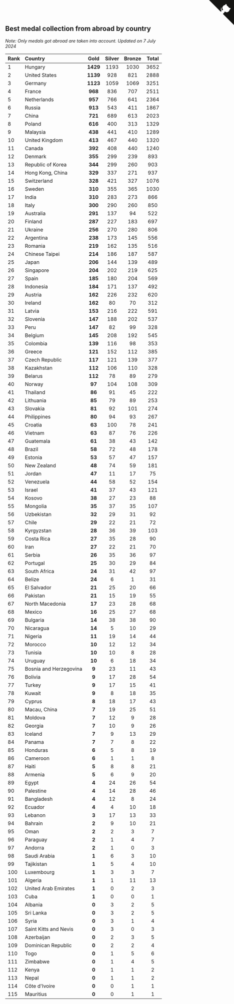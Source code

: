 ## Best medal collection from abroad by country

*Note: Only medals got abroad are taken into account.*
*Updated on  7 July 2024*

| Rank | Country | Gold | Silver | Bronze | Total |
| :--- | :--- | :--: | :--: | :--: | :--: |
| 1 | Hungary | **1429** | 1193 | 1030 | 3652 |
| 2 | United States | **1139** | 928 | 821 | 2888 |
| 3 | Germany | **1123** | 1059 | 1069 | 3251 |
| 4 | France | **968** | 836 | 707 | 2511 |
| 5 | Netherlands | **957** | 766 | 641 | 2364 |
| 6 | Russia | **913** | 543 | 411 | 1867 |
| 7 | China | **721** | 689 | 613 | 2023 |
| 8 | Poland | **616** | 400 | 313 | 1329 |
| 9 | Malaysia | **438** | 441 | 410 | 1289 |
| 10 | United Kingdom | **413** | 467 | 440 | 1320 |
| 11 | Canada | **392** | 408 | 440 | 1240 |
| 12 | Denmark | **355** | 299 | 239 | 893 |
| 13 | Republic of Korea | **344** | 299 | 260 | 903 |
| 14 | Hong Kong, China | **329** | 337 | 271 | 937 |
| 15 | Switzerland | **328** | 421 | 327 | 1076 |
| 16 | Sweden | **310** | 355 | 365 | 1030 |
| 17 | India | **310** | 283 | 273 | 866 |
| 18 | Italy | **300** | 290 | 260 | 850 |
| 19 | Australia | **291** | 137 | 94 | 522 |
| 20 | Finland | **287** | 227 | 183 | 697 |
| 21 | Ukraine | **256** | 270 | 280 | 806 |
| 22 | Argentina | **238** | 173 | 145 | 556 |
| 23 | Romania | **219** | 162 | 135 | 516 |
| 24 | Chinese Taipei | **214** | 186 | 187 | 587 |
| 25 | Japan | **206** | 144 | 139 | 489 |
| 26 | Singapore | **204** | 202 | 219 | 625 |
| 27 | Spain | **185** | 180 | 204 | 569 |
| 28 | Indonesia | **184** | 171 | 137 | 492 |
| 29 | Austria | **162** | 226 | 232 | 620 |
| 30 | Ireland | **162** | 80 | 70 | 312 |
| 31 | Latvia | **153** | 216 | 222 | 591 |
| 32 | Slovenia | **147** | 188 | 202 | 537 |
| 33 | Peru | **147** | 82 | 99 | 328 |
| 34 | Belgium | **145** | 208 | 192 | 545 |
| 35 | Colombia | **139** | 116 | 98 | 353 |
| 36 | Greece | **121** | 152 | 112 | 385 |
| 37 | Czech Republic | **117** | 121 | 139 | 377 |
| 38 | Kazakhstan | **112** | 106 | 110 | 328 |
| 39 | Belarus | **112** | 78 | 89 | 279 |
| 40 | Norway | **97** | 104 | 108 | 309 |
| 41 | Thailand | **86** | 91 | 45 | 222 |
| 42 | Lithuania | **85** | 79 | 89 | 253 |
| 43 | Slovakia | **81** | 92 | 101 | 274 |
| 44 | Philippines | **80** | 94 | 93 | 267 |
| 45 | Croatia | **63** | 100 | 78 | 241 |
| 46 | Vietnam | **63** | 87 | 76 | 226 |
| 47 | Guatemala | **61** | 38 | 43 | 142 |
| 48 | Brazil | **58** | 72 | 48 | 178 |
| 49 | Estonia | **53** | 57 | 47 | 157 |
| 50 | New Zealand | **48** | 74 | 59 | 181 |
| 51 | Jordan | **47** | 11 | 17 | 75 |
| 52 | Venezuela | **44** | 58 | 52 | 154 |
| 53 | Israel | **41** | 37 | 43 | 121 |
| 54 | Kosovo | **38** | 27 | 23 | 88 |
| 55 | Mongolia | **35** | 37 | 35 | 107 |
| 56 | Uzbekistan | **32** | 29 | 31 | 92 |
| 57 | Chile | **29** | 22 | 21 | 72 |
| 58 | Kyrgyzstan | **28** | 36 | 39 | 103 |
| 59 | Costa Rica | **27** | 35 | 28 | 90 |
| 60 | Iran | **27** | 22 | 21 | 70 |
| 61 | Serbia | **26** | 35 | 36 | 97 |
| 62 | Portugal | **25** | 30 | 29 | 84 |
| 63 | South Africa | **24** | 31 | 42 | 97 |
| 64 | Belize | **24** | 6 | 1 | 31 |
| 65 | El Salvador | **21** | 25 | 20 | 66 |
| 66 | Pakistan | **21** | 15 | 19 | 55 |
| 67 | North Macedonia | **17** | 23 | 28 | 68 |
| 68 | Mexico | **16** | 25 | 27 | 68 |
| 69 | Bulgaria | **14** | 38 | 38 | 90 |
| 70 | Nicaragua | **14** | 5 | 10 | 29 |
| 71 | Nigeria | **11** | 19 | 14 | 44 |
| 72 | Morocco | **10** | 12 | 12 | 34 |
| 73 | Tunisia | **10** | 10 | 8 | 28 |
| 74 | Uruguay | **10** | 6 | 18 | 34 |
| 75 | Bosnia and Herzegovina | **9** | 23 | 11 | 43 |
| 76 | Bolivia | **9** | 17 | 28 | 54 |
| 77 | Turkey | **9** | 17 | 15 | 41 |
| 78 | Kuwait | **9** | 8 | 18 | 35 |
| 79 | Cyprus | **8** | 18 | 17 | 43 |
| 80 | Macau, China | **7** | 19 | 25 | 51 |
| 81 | Moldova | **7** | 12 | 9 | 28 |
| 82 | Georgia | **7** | 10 | 9 | 26 |
| 83 | Iceland | **7** | 9 | 13 | 29 |
| 84 | Panama | **7** | 7 | 8 | 22 |
| 85 | Honduras | **6** | 5 | 8 | 19 |
| 86 | Cameroon | **6** | 1 | 1 | 8 |
| 87 | Haiti | **5** | 8 | 8 | 21 |
| 88 | Armenia | **5** | 6 | 9 | 20 |
| 89 | Egypt | **4** | 24 | 26 | 54 |
| 90 | Palestine | **4** | 14 | 28 | 46 |
| 91 | Bangladesh | **4** | 12 | 8 | 24 |
| 92 | Ecuador | **4** | 4 | 10 | 18 |
| 93 | Lebanon | **3** | 17 | 13 | 33 |
| 94 | Bahrain | **2** | 9 | 10 | 21 |
| 95 | Oman | **2** | 2 | 3 | 7 |
| 96 | Paraguay | **2** | 1 | 4 | 7 |
| 97 | Andorra | **2** | 1 | 0 | 3 |
| 98 | Saudi Arabia | **1** | 6 | 3 | 10 |
| 99 | Tajikistan | **1** | 5 | 4 | 10 |
| 100 | Luxembourg | **1** | 3 | 3 | 7 |
| 101 | Algeria | **1** | 1 | 11 | 13 |
| 102 | United Arab Emirates | **1** | 0 | 2 | 3 |
| 103 | Cuba | **1** | 0 | 0 | 1 |
| 104 | Albania | **0** | 3 | 2 | 5 |
| 105 | Sri Lanka | **0** | 3 | 2 | 5 |
| 106 | Syria | **0** | 3 | 1 | 4 |
| 107 | Saint Kitts and Nevis | **0** | 3 | 0 | 3 |
| 108 | Azerbaijan | **0** | 2 | 3 | 5 |
| 109 | Dominican Republic | **0** | 2 | 2 | 4 |
| 110 | Togo | **0** | 1 | 5 | 6 |
| 111 | Zimbabwe | **0** | 1 | 4 | 5 |
| 112 | Kenya | **0** | 1 | 1 | 2 |
| 113 | Nepal | **0** | 1 | 1 | 2 |
| 114 | Côte d'Ivoire | **0** | 0 | 1 | 1 |
| 115 | Mauritius | **0** | 0 | 1 | 1 |


<a href="https://github.com/JustinTimeCuber/wca_statistics" class="github-corner" aria-label="View source on Github"><svg width="80" height="80" viewBox="0 0 250 250" style="fill:#151513; color:#fff; position: absolute; top: 0; border: 0; right: 0;" aria-hidden="true"><path d="M0,0 L115,115 L130,115 L142,142 L250,250 L250,0 Z"></path><path d="M128.3,109.0 C113.8,99.7 119.0,89.6 119.0,89.6 C122.0,82.7 120.5,78.6 120.5,78.6 C119.2,72.0 123.4,76.3 123.4,76.3 C127.3,80.9 125.5,87.3 125.5,87.3 C122.9,97.6 130.6,101.9 134.4,103.2" fill="currentColor" style="transform-origin: 130px 106px;" class="octo-arm"></path><path d="M115.0,115.0 C114.9,115.1 118.7,116.5 119.8,115.4 L133.7,101.6 C136.9,99.2 139.9,98.4 142.2,98.6 C133.8,88.0 127.5,74.4 143.8,58.0 C148.5,53.4 154.0,51.2 159.7,51.0 C160.3,49.4 163.2,43.6 171.4,40.1 C171.4,40.1 176.1,42.5 178.8,56.2 C183.1,58.6 187.2,61.8 190.9,65.4 C194.5,69.0 197.7,73.2 200.1,77.6 C213.8,80.2 216.3,84.9 216.3,84.9 C212.7,93.1 206.9,96.0 205.4,96.6 C205.1,102.4 203.0,107.8 198.3,112.5 C181.9,128.9 168.3,122.5 157.7,114.1 C157.9,116.9 156.7,120.9 152.7,124.9 L141.0,136.5 C139.8,137.7 141.6,141.9 141.8,141.8 Z" fill="currentColor" class="octo-body"></path></svg></a><style>.github-corner:hover .octo-arm{animation:octocat-wave 560ms ease-in-out}@keyframes octocat-wave{0%,100%{transform:rotate(0)}20%,60%{transform:rotate(-25deg)}40%,80%{transform:rotate(10deg)}}@media (max-width:500px){.github-corner:hover .octo-arm{animation:none}.github-corner .octo-arm{animation:octocat-wave 560ms ease-in-out}}</style>
